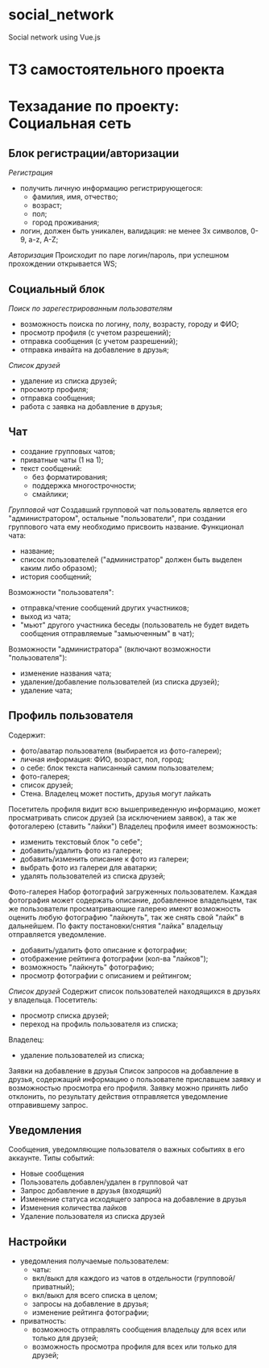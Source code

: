 # social_network
Social network using Vue.js

# ТЗ самостоятельного проекта

# Техзадание по проекту: Социальная сеть
## Блок регистрации/авторизации

*Регистрация*

- получить личную информацию регистрирующегося:
    - фамилия, имя, отчество;
    - возраст;
    - пол;
    - город проживания;
- логин, должен быть уникален, валидация: не менее 3х символов, 0-9, a-z, A-Z;

*Авторизация*
Происходит по паре логин/пароль, при успешном прохождении открывается WS;

## Социальный блок

*Поиск по зарегестрированным пользователям*

- возможность поиска по логину, полу, возрасту, городу и ФИО;
- просмотр профиля (с учетом разрешений);
- отправка сообщения (с учетом разрешений);
- отправка инвайта на добавление в друзья;

*Список друзей*

- удаление из списка друзей;
- просмотр профиля;
- отправка сообщения;
- работа с заявка на добавление в друзья;

## Чат
- создание групповых чатов;
- приватные чаты (1 на 1);
- текст сообщений:
    - без форматирования;
    - поддержка многострочности;
    - смайлики;

*Групповой чат*
Создавший групповой чат пользователь является его "администратором",
остальные "пользователи", при создании группового чата ему необходимо
присвоить название.
Функционал чата:

- название;
- список пользователей ("администратор" должен быть выделен каким либо образом);
- история сообщений;

Возможности "пользователя":

- отправка/чтение сообщений других участников;
- выход из чата;
- "мьют" другого участника беседы (пользователь не будет видеть сообщения отправляемые "замьюченным" в чат);

Возможности "администратора" (включают возможности "пользователя"):

- изменение названия чата;
- удаление/добавление пользователей (из списка друзей);
- удаление чата;
## Профиль пользователя

Содержит:

- фото/аватар пользователя (выбирается из фото-галереи);
- личная информация: ФИО, возраст, пол, город;
- о себе: блок текста написанный самим пользователем;
- фото-галерея;
- список друзей;
- Стена. Владелец может постить, друзья могут лайкать

Посетитель профиля видит всю вышеприведенную информацию, может просматривать список друзей (за исключением заявок), а так же фотогалерею (ставить "лайки")
Владелец профиля имеет возможность:

- изменить текстовый блок "о себе";
- добавить/удалить фото из галереи;
- добавить/изменить описание к фото из галереи;
- выбрать фото из галереи для аватарки;
- удалять пользователей из списка друзей;

Фото-галерея
Набор фотографий загруженных пользователем. Каждая фотография может содержать описание, добавленное владельцем, так же пользователи просматривающие галерею имеют возможность оценить
любую фотографию "лайкнуть", так же снять свой "лайк" в дальнейшем.
По факту постановки/снятия "лайка" владельцу отправляется уведомление.

- добавить/удалить фото описание к фотографии;
- отображение рейтинга фотографии (кол-ва "лайков");
- возможность "лайкнуть" фотографию;
- просмотр фотографии с описанием и рейтингом;

*Список друзей*
Содержит список пользователей находящихся в друзьях у владельца.
Посетитель:

- просмотр списка друзей;
- переход на профиль пользователя из списка;

Владелец:

- удаление пользователей из списка;

Заявки на добавление в друзья
Список запросов на добавление в друзья, содержащий информацию о пользователе
приславшем заявку и возможностью просмотра его профиля. Заявку можно принять либо
отклонить, по результату действия отправляется уведомление отправившему запрос.

## Уведомления

Сообщения, уведомляющие пользователя о важных событиях в его аккаунте. Типы событий:

- Новые сообщения
- Пользователь добавлен/удален в групповой чат
- Запрос добавление в друзья (входящий)
- Изменение статуса исходящего запроса на добавление в друзья
- Изменения количества лайков
- Удаление пользователя из списка друзей
## Настройки
- уведомления получаемые пользователем:
    - чаты:
    - вкл/выкл для каждого из чатов в отдельности (групповой/приватный);
    - вкл/выкл для всего списка в целом;
    - запросы на добавление в друзья;
    - изменение рейтинга фотографии;
- приватность:
    - возможность отправлять сообщения владельцу для всех или только для друзей;
    - возможность просмотра профиля для всех или только для друзей;
